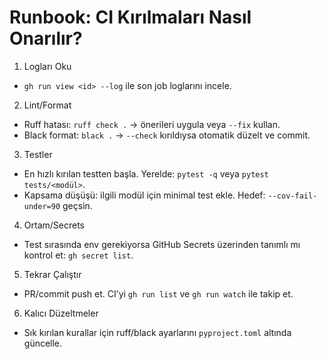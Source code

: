 # Runbook: CI Kırılmaları Nasıl Onarılır?

1) Logları Oku
- `gh run view <id> --log` ile son job loglarını incele.

2) Lint/Format
- Ruff hatası: `ruff check .` → önerileri uygula veya `--fix` kullan.
- Black format: `black .` → `--check` kırıldıysa otomatik düzelt ve commit.

3) Testler
- En hızlı kırılan testten başla. Yerelde: `pytest -q` veya `pytest tests/<modül>`.
- Kapsama düşüşü: ilgili modül için minimal test ekle. Hedef: `--cov-fail-under=90` geçsin.

4) Ortam/Secrets
- Test sırasında env gerekiyorsa GitHub Secrets üzerinden tanımlı mı kontrol et: `gh secret list`.

5) Tekrar Çalıştır
- PR/commit push et. CI’yi `gh run list` ve `gh run watch` ile takip et.

6) Kalıcı Düzeltmeler
- Sık kırılan kurallar için ruff/black ayarlarını `pyproject.toml` altında güncelle.
